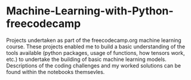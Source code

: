 # Machine-Learning-with-Python-freecodecamp
Projects undertaken as part of the freecodecamp.org machine learning course. These projects enabled me to build a basic understanding of the tools available (python packages, usage of functions, how tensors work, etc.) to undertake the building of basic machine learning models. Descriptions of the coding challenges and my worked solutions can be found within the notebooks themsevles. 
